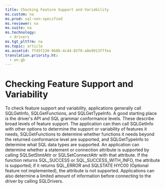 ```yaml
---
title: Checking Feature Support and Variability
ms.custom: na
ms.prod: sql-non-specified
ms.reviewer: na
ms.suite: na
ms.technology: 
  - drivers
ms.tgt_pltfrm: na
ms.topic: article
ms.assetid: ff45f220-9b8b-4c44-82f8-a8e9913fffea
translation.priority.ht: 
  - en-gb
---
```

# Checking Feature Support and Variability
<?xml version="1.0" encoding="utf-8"?>
<developerConceptualDocument xmlns="http://ddue.schemas.microsoft.com/authoring/2003/5" xmlns:xlink="http://www.w3.org/1999/xlink" xmlns:xsi="http://www.w3.org/2001/XMLSchema-instance" xsi:schemaLocation="http://ddue.schemas.microsoft.com/authoring/2003/5 http://dduestorage.blob.core.windows.net/ddueschema/developer.xsd">
  <introduction>
    <para>To check feature support and variability, applications generally call <legacyBold>SQLGetInfo</legacyBold>, <legacyBold>SQLGetFunctions</legacyBold>, and <legacyBold>SQLGetTypeInfo</legacyBold>. A good starting place is the driver's API and SQL grammar conformance levels. These describe broad levels of feature support. The application can then call <legacyBold>SQLGetInfo</legacyBold> with other options to determine the support or variability of features it needs, <legacyBold>SQLGetFunctions</legacyBold> to determine whether functions it needs beyond the returned conformance level are supported, and <legacyBold>SQLGetTypeInfo</legacyBold> to determine what SQL data types are supported.</para>
    <para>An application can determine whether a statement or connection attribute is supported by calling <legacyBold>SQLSetStmtAttr</legacyBold> or <legacyBold>SQLSetConnectAttr</legacyBold> with that attribute. If the function returns SQL_SUCCESS or SQL_SUCCESS_WITH_INFO, the attribute is supported; if it returns SQL_ERROR and SQLSTATE HYC00 (Optional feature not implemented), the attribute is not supported.</para>
    <para>Applications can also determine a limited amount of information before connecting to the driver by calling <legacyBold>SQLDrivers</legacyBold>.</para>
  </introduction>
  <relatedTopics />
</developerConceptualDocument>